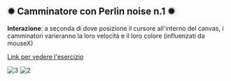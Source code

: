 ## ✹ Camminatore con Perlin noise n.1 ✹
**Interazione**: a seconda di dove posizione il cursore all'interno del canvas, i camminatori varieranno la loro velocità e il loro colore (influenzati da mouseX)

[Link per vedere l'esercizio](https://editor.p5js.org/irene.crln/full/RW0YqOUQQ)

![3](https://user-images.githubusercontent.com/79697764/111646913-58705100-8802-11eb-9119-026490a94633.JPG)
![2](https://user-images.githubusercontent.com/79697764/111646930-5c03d800-8802-11eb-8d2d-97dba9a63ee5.JPG)
